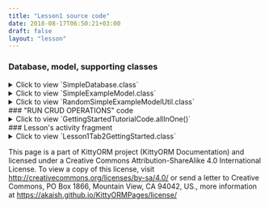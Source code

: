```yaml
---
title: "Lesson1 source code"
date: 2018-08-17T06:50:21+03:00
draft: false
layout: "lesson"
---
```

### Database, model, supporting classes
<details> 
  <summary>Click to view `SimpleDatabase.class`</summary>
{{< highlight java "linenos=inline, linenostart=1">}}
package net.akaish.kittyormdemo.sqlite.introductiondb;

import android.content.Context;

import net.akaish.kitty.orm.KittyDatabase;
import net.akaish.kitty.orm.annotations.KITTY_DATABASE;

/**
 * Created by akaish on 09.08.18.
 */
@KITTY_DATABASE(
        isLoggingOn = true,
        isProductionOn = false,
        domainPackageNames = {"net.akaish.kittyormdemo.sqlite.introductiondb"}
)
public class SimpleDatabase extends KittyDatabase {
    /**
     * KittyORM main database class that represents bootstrap and holder for all related with database
     * components.
     * <br> See {@link KittyDatabase#KittyDatabase(Context, String)} for more info.
     *
     * @param ctx
     */
    public SimpleDatabase(Context ctx) {
        super(ctx);
    }
}
{{< /highlight >}}
</details>

<details> 
  <summary>Click to view `SimpleExampleModel.class`</summary>
{{< highlight java "linenos=inline, linenostart=1">}}
package net.akaish.kittyormdemo.sqlite.introductiondb;

import net.akaish.kitty.orm.KittyModel;
import net.akaish.kitty.orm.annotations.column.KITTY_COLUMN;
import net.akaish.kitty.orm.annotations.table.KITTY_TABLE;

@KITTY_TABLE
public class SimpleExampleModel extends KittyModel {
    public SimpleExampleModel() {
        super();
    }

    @KITTY_COLUMN(
            isIPK = true,
            columnOrder = 0
    )
    public Long id;

    @KITTY_COLUMN(columnOrder = 1)
    public int randomInteger;

    @KITTY_COLUMN(columnOrder = 2)
    public String firstName;

    @Override
    public String toString() {
        StringBuilder sb = new StringBuilder(64);
        return sb.append("[ rowid = ")
                    .append(getRowID())
                    .append(" ; id = ")
                    .append(id)
                    .append(" ; randomInteger = ")
                    .append(randomInteger)
                    .append(" ; firstName = ")
                    .append(firstName)
                    .append(" ]")
                    .toString();
    }
}

{{< /highlight >}}
</details>

<details> 
  <summary>Click to view `RandomSimpleExampleModelUtil.class`</summary>
{{< highlight java "linenos=inline, linenostart=1">}}
package net.akaish.kittyormdemo.sqlite.introductiondb.util;

import net.akaish.kittyormdemo.sqlite.introductiondb.SimpleExampleModel;

import java.util.Random;

/**
 * Created by akaish on 21.08.18.
 */

public class RandomSimpleExampleModelUtil {

    private static String NAMES[] = new String[] {"Adam", "Ada", "Joseph", "Michel", "Mickie", "Boris", "Denis", "Denise", "Alexander", "Irina"};

    public static SimpleExampleModel randomSEModel() {
        SimpleExampleModel m = new SimpleExampleModel();
        Random rnd = new Random();
        m.randomInteger = rnd.nextInt(1000);
        m.firstName = NAMES[rnd.nextInt(10)];
        return m;
    }
}
{{< /highlight >}}
</details>
### "RUN CRUD OPERATIONS" code
<details> 
  <summary>Click to view `GettingStartedTutorialCode.allInOne()`</summary>
{{< highlight java "linenos=inline, linenostart=1">}}
// Creating new instance of SimpleDatabase
SimpleDatabase simpleDatabase = new SimpleDatabase(context);

KittyMapper mapper = simpleDatabase.getMapper(SimpleExampleModel.class);

// Counting records in db table and deleting them if table not empty
if(mapper.countAll() > 0)
      mapper.deleteAll();
// Insert new model example
// Creating and setting three new models
SimpleExampleModel alex = new SimpleExampleModel();

alex.randomInteger = 545141;
alex.firstName = "Alex";

SimpleExampleModel marina = new SimpleExampleModel();

marina.randomInteger = 228;
marina.firstName = "Marina";

SimpleExampleModel marina2 = new SimpleExampleModel();

marina2.randomInteger = 445555;
marina2.firstName = "Marina";

// Saving those models
// Saving model with mapper.save(M model)
mapper.save(alex);
mapper.save(marina2);

// Saving model with mapper.insert(M model)
// Better to use insert(M model) for new DB records cause it is little bit faster
long marinaRowid = mapper.insert(marina);


// Finding existing records in DB and mapping them to entities

int findOperationId = 0;
List<SimpleExampleModel> marinas;

// find with condition
SQLiteConditionBuilder builder = new SQLiteConditionBuilder();
builder.addColumn("first_name")
       .addSQLOperator(SQLiteOperator.EQUAL)
       .addValue("Marina");
marinas = mapper.findWhere(builder.build());

// find with condition (you may use shorter syntax)
builder = new SQLiteConditionBuilder();
builder.addColumn("first_name")
       .addSQLOperator("=") // You may use string operators instead SQLiteOperator enum element
       .addValue("Marina");
marinas = mapper.findWhere(builder.build());

// find with condition (without query builder)
marinas = mapper.findWhere("first_name = ?", "Marina");

// find with condition (pass POJO field name as parameter, in ?#fieldName; form)
marinas = mapper.findWhere("?#firstName; = ?", "Marina");


findOperationId++;
// find with RowID
SimpleExampleModel marinaFromTableRowid = mapper.findByRowID(marinaRowid);

findOperationId++;
// find with IPK
SimpleExampleModel marinaFromTableIPK = mapper.findByIPK(marinaFromTableRowid.id);

findOperationId++;
// find with KittyPrimaryKey
KittyPrimaryKey pk = new KittyPrimaryKeyBuilder()
        .addKeyColumnValue("id", marinaFromTableRowid.id.toString())
        .build();
SimpleExampleModel marinaFromTableKPK = mapper.findByPK(pk);


// Generating and inserting list of 10 random models
List<SimpleExampleModel> randomModels = new LinkedList<>();
for(int i = 0; i < 10; i++)
    randomModels.add(RandomSimpleExampleModelUtil.randomSEModel());
mapper.save(randomModels);

// Deleting some models
// Deleting by entity, make sure that entity has RowID\IPK\PK set
SQLiteCondition alexCondition = new SQLiteConditionBuilder()
                .addColumn("first_name")
                .addSQLOperator(SQLiteOperator.EQUAL)
                .addValue("Alex")
                .build();
SimpleExampleModel alexToDelete = mapper.findFirst(alexCondition);
mapper.delete(alexToDelete);


// Deleting with condition
mapper.deleteWhere("random_integer = ?", marina2.randomInteger);

// Updating models
// updating current model
// if model has RowId or IPK or PrimaryKey values set (3-rd is slowest) just
SimpleExampleModel newMarina = marinaFromTableIPK.clone(SimpleExampleModel.class);
newMarina.randomInteger = 1337;
if(mapper.update(newMarina) > 0) {
    findOperationId++;
    SimpleExampleModel marinaFromTableIPK2 = mapper.findByIPK(marinaFromTableRowid.id);
}

// another option is updating with generating query
SimpleExampleModel updateMarina = new SimpleExampleModel();
updateMarina.randomInteger = 121212;
builder = new SQLiteConditionBuilder();
builder.addColumn("first_name")
       .addSQLOperator(SQLiteOperator.EQUAL)
       .addValue("Marina");
if(mapper.update(updateMarina, builder.build(), new String[]{"randomInteger"}, CVUtils.INCLUDE_ONLY_SELECTED_FIELDS) > 0) {
    findOperationId++;
    // find with IPK
    SimpleExampleModel marinaFromTableIPK2 = mapper.findByIPK(marinaFromTableRowid.id);
}

// bulk operations in TX mode
LinkedList<SimpleExampleModel> randModels = new LinkedList<>();
for(int i = 0; i < 10; i++)
    randModels.add(RandomSimpleExampleModelUtil.randomSEModel());
mapper.saveInTransaction(randModels);

// closing mapper
mapper.close();
{{< /highlight >}}
</details>
### Lesson's activity fragment
<details> 
  <summary>Click to view `Lesson1Tab2GettingStarted.class`</summary>
{{< highlight java "linenos=inline, linenostart=1">}}
package net.akaish.kittyormdemo.lessons.one;

import android.os.Bundle;
import android.util.Log;
import android.view.LayoutInflater;
import android.view.MotionEvent;
import android.view.View;
import android.view.ViewGroup;
import android.widget.Button;
import android.widget.ListView;
import android.widget.TextView;

import net.akaish.kitty.orm.CVUtils;
import net.akaish.kitty.orm.KittyMapper;
import net.akaish.kitty.orm.pkey.KittyPrimaryKey;
import net.akaish.kitty.orm.pkey.KittyPrimaryKeyBuilder;
import net.akaish.kitty.orm.query.conditions.SQLiteCondition;
import net.akaish.kitty.orm.query.conditions.SQLiteConditionBuilder;
import net.akaish.kitty.orm.enums.SQLiteOperator;
import net.akaish.kitty.orm.util.KittyLog;
import net.akaish.kittyormdemo.KittyTutorialActivity;
import net.akaish.kittyormdemo.R;
import net.akaish.kittyormdemo.lessons.LessonTabFragmentOnVisibleAction;
import net.akaish.kittyormdemo.lessons.adapters.BasicArrayAdapter;
import net.akaish.kittyormdemo.lessons.LessonBaseFragment;
import net.akaish.kittyormdemo.sqlite.introductiondb.SimpleDatabase;
import net.akaish.kittyormdemo.sqlite.introductiondb.SimpleExampleModel;
import net.akaish.kittyormdemo.sqlite.introductiondb.util.RandomSimpleExampleModelUtil;

import java.util.Iterator;
import java.util.LinkedList;
import java.util.List;

import static java.text.MessageFormat.format;
import static net.akaish.kittyormdemo.lessons.LessonsUriConstants.L1_T2_SCHEMA;
import static net.akaish.kittyormdemo.lessons.LessonsUriConstants.L1_T2_SOURCE;
import static net.akaish.kittyormdemo.lessons.LessonsUriConstants.L1_T2_TUTORIAL;

/**
 * Created by akaish on 21.08.18.
 * @author akaish (Denis Bogomolov)
 */

public class Lesson1Tab2GettingStarted extends LessonBaseFragment implements LessonTabFragmentOnVisibleAction {

    private ListView actionsLW;
    private Button goButton;

    private ListView expandedLW;
    private TextView expandedText;
    private String expandedTextPattern;

    public Lesson1Tab2GettingStarted() {}

    @Override
    public View onCreateView(LayoutInflater inflater, ViewGroup container, Bundle savedInstanceState) {
        View rootView = inflater.inflate(R.layout.lesson1_tab2_getting_started, container, false);
        actionsLW = rootView.findViewById(R.id.l1_t2_actions);
        goButton = rootView.findViewById(R.id.l1_t2_go_button);
        goButton.setOnClickListener(new View.OnClickListener() {
            @Override
            public void onClick(View v) {
                go();
            }
        });
        expandedLW = rootView.findViewById(R.id._l1_t2_expanded_panel_list);
        expandedText = rootView.findViewById(R.id._l1_t2_expanded_panel_text);
        expandedTextPattern = getString(R.string._l1_t2_expanded_text_pattern);
        rootView.findViewById(R.id.l1_t2_clear_button).setOnClickListener(new View.OnClickListener() {
            @Override
            public void onClick(View v) {
                clear();
            }
        });
        return rootView;
    }

    @Override
    public void onResume() {
        super.onResume();
        updateExpandPanelList();
    }

    void clear() {
        SimpleDatabase simpleDatabase = new SimpleDatabase(getContext());
        KittyMapper mapper = simpleDatabase.getMapper(SimpleExampleModel.class);
        if(actionsLW != null) {
            actionsLW.setAdapter(new BasicArrayAdapter(getContext(), new LinkedList<String>()));
            actionsLW.setOnTouchListener(new View.OnTouchListener() {

                // Setting on Touch Listener for handling the touch inside ScrollView
                @Override
                public boolean onTouch(View v, MotionEvent event) {
                    // Disallow the touch request for parent scroll on touch of child view
                    v.getParent().requestDisallowInterceptTouchEvent(true);
                    return false;
                }
            });
            addActionListItem(format(getString(R.string._l1_t2_count), mapper.countAll()));
            addActionListItem(format(getString(R.string._l1_t2_clear), mapper.deleteAll()));
            updateExpandPanelList();
        }
        mapper.close();
    }

    private static final String NST_LOGTAG = "NST_LOGTAG";

    private void newSyntaxTest() {
        SimpleDatabase simpleDatabase = new SimpleDatabase(getContext());
        KittyMapper mapper = simpleDatabase.getMapper(SimpleExampleModel.class);
        Log.e(NST_LOGTAG, "1: adding ten rgen models");
        LinkedList<SimpleExampleModel> randModels = new LinkedList<>();
        for(int i = 0; i < 10; i++)
            randModels.add(RandomSimpleExampleModelUtil.randomSEModel());
        mapper.saveInTransaction(randModels);
        Log.e(NST_LOGTAG, "2: adding at least two Pavels");
        SimpleExampleModel p1 = new SimpleExampleModel(); p1.randomInteger = 1; p1.firstName = "pavel";
        SimpleExampleModel p2 = new SimpleExampleModel(); p2.randomInteger = 2; p2.firstName = "pavel";
        Log.e(NST_LOGTAG, "#" + mapper.insert(p1));
        Log.e(NST_LOGTAG, "#" + mapper.insert(p2));
        mapper.save(p2);
        List<SimpleExampleModel> pavels = mapper.findWhere("#?firstName = ?", "pavel");
        Iterator<SimpleExampleModel> pavelsI = pavels.iterator();
        while (pavelsI.hasNext())
            Log.e(NST_LOGTAG, "3: " + pavelsI.next().toString());
        Log.e(NST_LOGTAG, "4: adding at least one Morty");
        SimpleExampleModel d1 = new SimpleExampleModel(); d1.randomInteger = 228; d1.firstName = "Morty";
        mapper.save(d1);
        SQLiteConditionBuilder sqb = new SQLiteConditionBuilder();
        sqb.addColumn("first_name").addSQLOperator("=").addValue("Morty");
        List<SimpleExampleModel> mortys = mapper.findWhere(sqb.build());
        Iterator<SimpleExampleModel> mI = mortys.iterator();
        while (mI.hasNext())
            Log.e(NST_LOGTAG, "5: " + mI.next().toString());
        Log.e(NST_LOGTAG, "6: " + mapper.countWhere("first_name = ?", "pavel"));
        Log.e(NST_LOGTAG, "7: " + mapper.countAll());
        Log.e(NST_LOGTAG, "8: " + mapper.deleteWhere("first_name = ?", "pavel"));
        Log.e(NST_LOGTAG, "9: " + mapper.countAll());
        Log.e(NST_LOGTAG, "0: " + mapper.deleteAll());
        mapper.close();
    }

    void go() {
        if(actionsLW != null) {
            actionsLW.setAdapter(new BasicArrayAdapter(getContext(), new LinkedList<String>()));
            actionsLW.setOnTouchListener(new View.OnTouchListener() {

                // Setting on Touch Listener for handling the touch inside ScrollView
                @Override
                public boolean onTouch(View v, MotionEvent event) {
                    // Disallow the touch request for parent scroll on touch of child view
                    v.getParent().requestDisallowInterceptTouchEvent(true);
                    return false;
                }
            });

            // Creating new instance of SimpleDatabase
            SimpleDatabase simpleDatabase = new SimpleDatabase(getContext());

            // Printing generated by KittyORM schema create and drop scripts
            simpleDatabase.printPregeneratedCreateSchemaToLog("KITTY_ORM_DEMO_L1T2");
            simpleDatabase.printPregeneratedDropSchemaToLog("KITTY_ORM_DEMO_L1T2");

            // Printing registry to log (e.g. collection of KittyModels->KittyMappers that would be used)
            simpleDatabase.printRegistryToLog(KittyLog.LOG_LEVEL.E);
            KittyMapper mapper = simpleDatabase.getMapper(SimpleExampleModel.class);

            // Counting records in db table and deleting them if table not empty
            if(mapper.countAll() > 0) {
                addActionListItem(format(getString(R.string._l1_t2_count), mapper.countAll()));
                addActionListItem(format(getString(R.string._l1_t2_clear), mapper.deleteAll()));
            }

            // Insert new model example
            // Creating and setting three new models
            SimpleExampleModel alex = new SimpleExampleModel();

            alex.randomInteger = 545141;
            alex.firstName = "Alex";

            SimpleExampleModel marina = new SimpleExampleModel();

            marina.randomInteger = 228;
            marina.firstName = "Marina";

            SimpleExampleModel marina2 = new SimpleExampleModel();

            marina2.randomInteger = 445555;
            marina2.firstName = "Marina";

            addActionListItem(format(getString(R.string._l1_t2_inserting), alex));
            addActionListItem(format(getString(R.string._l1_t2_inserting), marina));
            addActionListItem(format(getString(R.string._l1_t2_inserting), marina2));

            // Saving those models
            // Saving model with mapper.save(M model)
            mapper.save(alex);
            mapper.save(marina2);

            // Saving model with mapper.insert(M model)
            // Better to use insert(M model) for new DB records cause it is little bit faster
            long marinaRowid = mapper.insert(marina);


            addActionListItem(format(getString(R.string._l1_t2_inserted), alex));
            addActionListItem(format(getString(R.string._l1_t2_inserted), marina));
            addActionListItem(format(getString(R.string._l1_t2_inserted), marina2));

            addActionListItem(format(getString(R.string._l1_t2_count), mapper.countAll()));


            // Finding existing records in DB and mapping them to entities

            int findOperationId = 0;
            // find with condition
            addActionListItem(format(getContext().getString(R.string._l1_t2_retrieving), "mapper.findWhere", "WHERE first_name = Marina", findOperationId));
            SQLiteConditionBuilder builder = new SQLiteConditionBuilder();
            builder.addColumn("first_name")
                    .addSQLOperator(SQLiteOperator.EQUAL)
                    .addValue("Marina");
            List<SimpleExampleModel> marinas = mapper.findWhere(builder.build());
            // Also you may define conditions in alternative way
            marinas = mapper.findWhere(SQLiteConditionBuilder.fromSQL("first_name = ?", null, "Marina"));
            // Or specify field name instead column name using following syntax
            marinas = mapper.findWhere(SQLiteConditionBuilder.fromSQL("#?firstName = ?", SimpleExampleModel.class, "Marina"));
            if(marinas != null) {
                addActionListItem(format(getString(R.string._l1_t2_retrieved),  marinas.size(), findOperationId));
            }
            int marinasCounter = 0;
            for(SimpleExampleModel m : marinas) {
                addActionListItem(format(getString(R.string._l1_t2_retrieved_model_show),  findOperationId, marinasCounter, m));
                marinasCounter++;
            }

            findOperationId++;
            // find with RowID
            addActionListItem(format(getString(R.string._l1_t2_retrieving), "mapper.findByRowID", "RowID = "+marinaRowid, findOperationId));
            SimpleExampleModel marinaFromTableRowid = mapper.findByRowID(marinaRowid);
            if(marinaFromTableRowid != null) {
                addActionListItem(format(getString(R.string._l1_t2_retrieved),  1, findOperationId));
                addActionListItem(format(getString(R.string._l1_t2_retrieved_model_show),  findOperationId, 0, marinaFromTableRowid));
            }

            findOperationId++;
            // find with IPK
            addActionListItem(format(getContext().getString(R.string._l1_t2_retrieving), "mapper.findByIPK", "IPK = "+marinaFromTableRowid.id, findOperationId));
            SimpleExampleModel marinaFromTableIPK = mapper.findByIPK(marinaFromTableRowid.id);
            if(marinaFromTableIPK != null) {
                addActionListItem(format(getString(R.string._l1_t2_retrieved),  1, findOperationId));
                addActionListItem(format(getString(R.string._l1_t2_retrieved_model_show),  findOperationId, 0, marinaFromTableIPK));
            }

            findOperationId++;
            // find with KittyPrimaryKey
            addActionListItem(format(format(getString(R.string._l1_t2_retrieving), "mapper.findByPK", "KittyPrimaryKey [ id = "+marinaFromTableRowid.id, findOperationId)));
            KittyPrimaryKey pk = new KittyPrimaryKeyBuilder()
                                            .addKeyColumnValue("id", marinaFromTableRowid.id.toString())
                                            .build();
            SimpleExampleModel marinaFromTableKPK = mapper.findByPK(pk);
            if(marinaFromTableKPK != null) {
                addActionListItem(format(getString(R.string._l1_t2_retrieved),  1, findOperationId));
                addActionListItem(format(getString(R.string._l1_t2_retrieved_model_show),  findOperationId, 0, marinaFromTableKPK));
            }

            // Generating and inserting list of 10 random models
            List<SimpleExampleModel> randomModels = new LinkedList<>();
            for(int i = 0; i < 10; i++)
                randomModels.add(RandomSimpleExampleModelUtil.randomSEModel());
            mapper.save(randomModels);
            addActionListItem(getString(R.string._l1_t2_random_save));

            addActionListItem(format(getString(R.string._l1_t2_count), mapper.countAll()));

            // Deleting some models
            // Deleting by entity, make sure that entity has RowID\IPK\PK set
            SQLiteCondition alexCondition = new SQLiteConditionBuilder()
                                                        .addColumn("first_name")
                                                        .addSQLOperator(SQLiteOperator.EQUAL)
                                                        .addValue("Alex")
                                                        .build();
            SimpleExampleModel alexToDelete = mapper.findFirst(alexCondition);
            if(alexToDelete!=null) {
                addActionListItem(getString(R.string._l1_t2_one_alex_to_delete_found));
                if(mapper.delete(alexToDelete) > 0) {
                    addActionListItem(getString(R.string._l1_t2_one_alex_deleted));
                    addActionListItem(format(getString(R.string._l1_t2_count), mapper.countAll()));
                }
            }

            // Deleting with condition
            SQLiteCondition marina445555Condition = new SQLiteConditionBuilder()
                                                            .addColumn("random_integer")
                                                            .addSQLOperator(SQLiteOperator.EQUAL)
                                                            .addValue(marina2.randomInteger)
                                                            .build();
            addActionListItem(getString(R.string._l1_2_one_marina_deleting));
            if(mapper.deleteWhere(marina445555Condition) > 0) {
                addActionListItem(getString(R.string._l1_2_one_marina_deleted));
                addActionListItem(format(getString(R.string._l1_t2_count), mapper.countAll()));
            }

            // Updating models
            // updating current model
            // if model has RowId or IPK or PrimaryKey values set (3-rd is slowest) just
            SimpleExampleModel oldMarina = marinaFromTableIPK.clone(SimpleExampleModel.class);
            SimpleExampleModel newMarina = marinaFromTableIPK.clone(SimpleExampleModel.class);
            newMarina.randomInteger = 1337;
            addActionListItem(format(getString(R.string._l1_t2_updating_entity), oldMarina, newMarina));
            if(mapper.update(newMarina) > 0) {
                addActionListItem(format(getString(R.string._l1_t2_updated), oldMarina, newMarina));
                findOperationId++;
                // find with IPK
                addActionListItem(format(getContext().getString(R.string._l1_t2_retrieving), "mapper.findByIPK", "IPK = "+marinaFromTableRowid.id, findOperationId));
                SimpleExampleModel marinaFromTableIPK2 = mapper.findByIPK(marinaFromTableRowid.id);
                if(marinaFromTableIPK != null) {
                    addActionListItem(format(getString(R.string._l1_t2_retrieved),  1, findOperationId));
                    addActionListItem(format(getString(R.string._l1_t2_retrieved_model_show),  findOperationId, 0, marinaFromTableIPK2));
                    addActionListItem(format(getString(R.string._l1_t2_count), mapper.countAll()));
                }
            }

            // another option is updating with generating query
            SimpleExampleModel updateMarina = new SimpleExampleModel();
            updateMarina.randomInteger = 121212;
            addActionListItem(format(getString(R.string._l1_t2_updating_query_like), updateMarina));
            builder = new SQLiteConditionBuilder();
            builder.addColumn("first_name")
                    .addSQLOperator(SQLiteOperator.EQUAL)
                    .addValue("Marina");
            if(mapper.update(updateMarina, builder.build(), new String[]{"randomInteger"}, CVUtils.INCLUDE_ONLY_SELECTED_FIELDS) > 0) {
                addActionListItem(format(getString(R.string._l1_t2_updating_query_like_updated), updateMarina));
                findOperationId++;
                // find with IPK
                addActionListItem(format(getContext().getString(R.string._l1_t2_retrieving), "mapper.findByIPK", "IPK = "+marinaFromTableRowid.id, findOperationId));
                SimpleExampleModel marinaFromTableIPK2 = mapper.findByIPK(marinaFromTableRowid.id);
                if(marinaFromTableIPK != null) {
                    addActionListItem(format(getString(R.string._l1_t2_retrieved),  1, findOperationId));
                    addActionListItem(format(getString(R.string._l1_t2_retrieved_model_show),  findOperationId, 0, marinaFromTableIPK2));
                    addActionListItem(format(getString(R.string._l1_t2_count), mapper.countAll()));
                }
            }

            // bulk operations in TX mode
            LinkedList<SimpleExampleModel> randModels = new LinkedList<>();
            for(int i = 0; i < 10; i++)
                randModels.add(RandomSimpleExampleModelUtil.randomSEModel());
            mapper.saveInTransaction(randModels);
            addActionListItem(getString(R.string._l1_t2_random_save));

            addActionListItem(format(getString(R.string._l1_t2_count), mapper.countAll()));

            // closing mapper
            mapper.close();

            updateExpandPanelList();
        }
    }

    void updateExpandPanelList() {
        if (expandedText != null && expandedLW != null && expandedTextPattern != null) {
            SimpleDatabase sdb = new SimpleDatabase(getContext());
            KittyMapper mapper = sdb.getMapper(SimpleExampleModel.class);
            expandedText.setText(format(expandedTextPattern, mapper.countAll()));
            List<SimpleExampleModel> models = mapper.findAll();
            if (models == null) {
                models = new LinkedList<>();
            }
            LinkedList<String> modelsToString = new LinkedList<>();
            Iterator<SimpleExampleModel> modelIterator = models.iterator();
            while (modelIterator.hasNext()) {
                modelsToString.addLast(modelIterator.next().toString());
            }
            expandedLW.setAdapter(new BasicArrayAdapter(getContext(), modelsToString));
            expandedLW.setOnTouchListener(new View.OnTouchListener() {

                // Setting on Touch Listener for handling the touch inside ScrollView
                @Override
                public boolean onTouch(View v, MotionEvent event) {
                    // Disallow the touch request for parent scroll on touch of child view
                    v.getParent().requestDisallowInterceptTouchEvent(true);
                    return false;
                }
            });

            mapper.close();
        }
    }

    void addActionListItem(String item) {
        if(actionsLW != null) {
            ((BasicArrayAdapter)actionsLW.getAdapter()).addItemLast(item);
            ((BasicArrayAdapter) actionsLW.getAdapter()).notifyDataSetChanged();
        }
    }

    // Fab menu section

    @Override
    public View.OnClickListener helpFabMenuAction() {
        return new View.OnClickListener() {

            /**
             * Called when a view has been clicked.
             *
             * @param v The view that was clicked.
             */
            @Override
            public void onClick(View v) {
                ((KittyTutorialActivity) getParentFragment().getActivity()).showWebViewDialog(L1_T2_TUTORIAL);
            }
        };
    }

    @Override
    public View.OnClickListener sourceFabMenuAction() {
        return new View.OnClickListener() {

            /**
             * Called when a view has been clicked.
             *
             * @param v The view that was clicked.
             */
            @Override
            public void onClick(View v) {
                ((KittyTutorialActivity) getParentFragment().getActivity()).showWebViewDialog(L1_T2_SOURCE);
            }
        };
    }

    @Override
    public View.OnClickListener schemaFabMenuAction() {
        return new View.OnClickListener() {

            /**
             * Called when a view has been clicked.
             *
             * @param v The view that was clicked.
             */
            @Override
            public void onClick(View v) {
                ((KittyTutorialActivity) getParentFragment().getActivity()).showWebViewDialog(L1_T2_SCHEMA);
            }
        };
    }

    @Override
    protected int snackbarMessageResource() {
        return R.string._l1_t2_snackbar_message;
    }

    @Override
    public void onVisible() {

    }
}

{{< /highlight >}}
</details>

This page is a part of KittyORM project (KittyORM Documentation) and licensed under a Creative Commons Attribution-ShareAlike 4.0 International License. To view a copy of this license, visit http://creativecommons.org/licenses/by-sa/4.0/ or send a letter to Creative Commons, PO Box 1866, Mountain View, CA 94042, US., more information at https://akaish.github.io/KittyORMPages/license/

